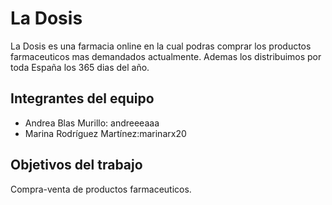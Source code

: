 # La Dosis

La Dosis es una farmacia online en la cual podras comprar los productos farmaceuticos mas demandados actualmente. Ademas los distribuimos por toda España los 365 dias del año.
## Integrantes del equipo
- Andrea Blas Murillo: andreeeaaa 
- Marina Rodríguez Martínez:marinarx20 
## Objetivos del trabajo

Compra-venta de productos farmaceuticos.

